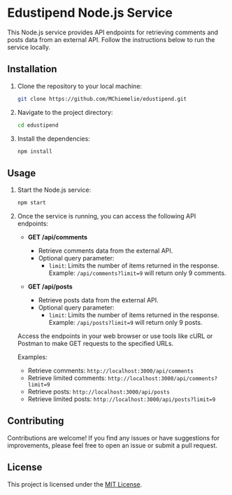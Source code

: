 # Edustipend Node.js Service

This Node.js service provides API endpoints for retrieving comments and posts data from an external API. Follow the instructions below to run the service locally.

## Installation

1. Clone the repository to your local machine:
   ```bash
   git clone https://github.com/MChiemelie/edustipend.git

2. Navigate to the project directory:
   ```bash
   cd edustipend
   ```

3. Install the dependencies:
   ```bash
   npm install
   ```

## Usage

1. Start the Node.js service:
   ```bash
   npm start
   ```

2. Once the service is running, you can access the following API endpoints:

   - **GET /api/comments**
     - Retrieve comments data from the external API.
     - Optional query parameter:
       - `limit`: Limits the number of items returned in the response. Example: `/api/comments?limit=9` will return only 9 comments.

   - **GET /api/posts**
     - Retrieve posts data from the external API.
     - Optional query parameter:
       - `limit`: Limits the number of items returned in the response. Example: `/api/posts?limit=9` will return only 9 posts.

   Access the endpoints in your web browser or use tools like cURL or Postman to make GET requests to the specified URLs.

   Examples:
   - Retrieve comments: `http://localhost:3000/api/comments`
   - Retrieve limited comments: `http://localhost:3000/api/comments?limit=9`
   - Retrieve posts: `http://localhost:3000/api/posts`
   - Retrieve limited posts: `http://localhost:3000/api/posts?limit=9`

## Contributing

Contributions are welcome! If you find any issues or have suggestions for improvements, please feel free to open an issue or submit a pull request.

## License

This project is licensed under the [MIT License](LICENSE).